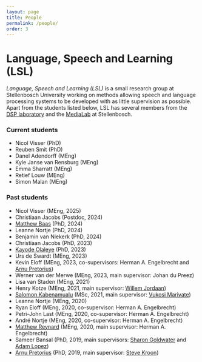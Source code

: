 ```yaml
---
layout: page
title: People
permalink: /people/
order: 3
---
```


# Language, Speech and Learning (LSL)

*Language, Speech and Learning (LSL)* is a small research group at Stellenbosch University working on methods allowing speech and language processing systems to be developed with as little supervision as possible. Apart from the students listed below, LSL has several members from the [DSP laboratory](https://ee.sun.ac.za/signal-processing-machine-learning/) and the [MediaLab](https://ml.sun.ac.za/) at Stellenbosch.


### Current students

- Nicol Visser (PhD)
- Reuben Smit (PhD)
- Danel Adendorff (MEng)
- Kyle Janse van Rensburg (MEng)
- Emma Sharratt (MEng)
- Retief Louw (MEng)
- Simon Malan (MEng)


### Past students

- Nicol Visser (MEng, 2025)
- Christiaan Jacobs (Postdoc, 2024)
- [Matthew Baas](https://rf5.github.io/) (PhD, 2024)
- Leanne Nortje (PhD, 2024)
- Benjamin van Niekerk (PhD, 2024)
- Christiaan Jacobs (PhD, 2023)
- [Kayode Olaleye](https://kayodeolaleye.github.io/cv/) (PhD, 2023)
- Urs de Swardt (MEng, 2023)
- Kevin Eloff (MEng, 2023, co-supervisors: Herman A. Engelbrecht and [Arnu Pretorius](https://arnupretorius.github.io/))
- Werner van der Merwe (MEng, 2023, main supervisor: Johan du Preez)
- Lisa van Staden (MEng, 2021)
- Henry Kotze (MEng, 2021, main supervisor: [Willem Jordaan](https://www0.sun.ac.za/willem-jordaan/))
- [Salomon Kabenamualu](https://skabongo.github.io/) (MSc, 2021, main supervisor: [Vukosi Marivate](http://www.vima.co.za/))
- Leanne Nortje (MEng, 2020)
- Ryan Eloff (MEng, 2020, co-supervisor: Herman A. Engelbrecht)
- Petri-John Last (MEng, 2020, co-supervisor: Herman A. Engelbrecht)
- André Nortje (MEng, 2020, co-supervisor: Herman A. Engelbrecht)
- [Matthew Reynard](https://www.matthewreynard.com/) (MEng, 2020, main supervisor: Herman A. Engelbrecht)
- Sameer Bansal (PhD, 2019, main supervisors: [Sharon Goldwater](https://homepages.inf.ed.ac.uk/sgwater/) and [Adam Lopez](https://alopez.github.io/))
- [Arnu Pretorius](https://arnupretorius.github.io/) (PhD, 2019, main supervisor: [Steve Kroon](http://www.cs.sun.ac.za/~kroon/))
